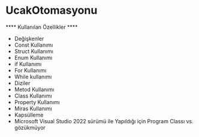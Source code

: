 # UcakOtomasyonu
**** Kullanılan Özellikler ****
- Değişkenler 
- Const Kullanımı
- Struct Kullanımı
- Enum Kullanımı
- if  Kullanımı
- For Kullanımı
- While kullanımı 
- Diziler
- Metod Kullanımı
- Class Kullanımı
- Property Kullanımı
- Miras Kullanımı
- Kapsülleme
- Microsoft Visual Studio 2022 sürümü ile Yapıldığı için Program Classı vs. gözükmüyor
